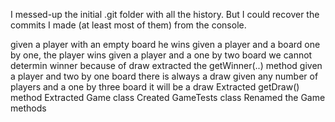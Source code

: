 I messed-up the initial .git folder with all the history. But I could recover the commits I made (at least most of them) from the console.

given a player with an empty board he wins
given a player and a board one by one, the player wins
given a player and a one by two board we cannot determin winner because of draw
extracted the getWinner(..) method
given a player and two by one board there is always a draw
given any number of players and a one by three board it will be a draw
Extracted getDraw() method
Extracted Game class
Created GameTests class
Renamed the Game methods
